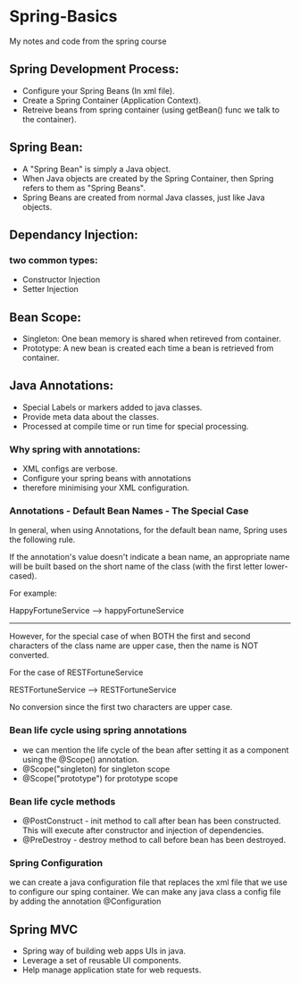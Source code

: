 # Spring-Basics
My notes and code from the spring course

## Spring Development Process:
* Configure your Spring Beans (In xml file).
* Create a Spring Container (Application Context).
* Retreive beans from spring container (using getBean() func we talk to the container).

## Spring Bean:
* A "Spring Bean" is simply a Java object.
* When Java objects are created by the Spring Container, then Spring refers to them as "Spring Beans".
* Spring Beans are created from normal Java classes, just like Java objects.

## Dependancy Injection:
### two common types:
* Constructor Injection
* Setter Injection

## Bean Scope:
* Singleton: One bean memory is shared when retireved from container.
* Prototype: A new bean is created each time a bean is retrieved from container.

## Java Annotations:
* Special Labels or markers added to java classes.
* Provide meta data about the classes.
* Processed at compile time or run time for special processing.

### Why spring with annotations:
* XML configs are verbose.
* Configure your spring beans with annotations
* therefore minimising your XML configuration.



### Annotations - Default Bean Names - The Special Case
In general, when using Annotations, for the default bean name, Spring uses the following rule.

If the annotation's value doesn't indicate a bean name, an appropriate name will be built based on the short name of the class (with the first letter lower-cased).

For example:

HappyFortuneService --> happyFortuneService

---

However, for the special case of when BOTH the first and second characters of the class name are upper case, then the name is NOT converted.

For the case of RESTFortuneService

RESTFortuneService --> RESTFortuneService

No conversion since the first two characters are upper case.

### Bean life cycle using spring annotations
* we can mention the life cycle of the bean after setting it as a component using the @Scope() annotation.
* @Scope("singleton) for singleton scope
* @Scope("prototype") for prototype scope

### Bean life cycle methods
* @PostConstruct - init method to call after bean has been constructed. This will execute after constructor and injection of dependencies.
* @PreDestroy - destroy method to call before bean has been destroyed.

### Spring Configuration 
we can create a java configuration file that replaces the xml file that we use to configure our sping container. We can make any java class a config file by adding the annotation @Configuration

## Spring MVC
* Spring way of building web apps UIs in java.
* Leverage a set of reusable UI components.
* Help manage application state for web requests.
